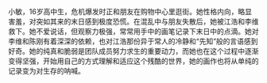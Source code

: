 小敏，16岁高中生，危机爆发时正和朋友在购物中心里逛街。她性格内向，略显害羞，对突如其来的末日感到极度恐慌。在混乱中与朋友失散后，她被江浩和李维救下。她不爱说话，但观察力极强，常常用手中的画笔记录下末日中的点滴。她对李维和陈刚有着深深的依赖，也对江浩那份异于常人的冷静和“先知”般的言语感到好奇。她的纯真和脆弱是团队成员努力求生的重要动力，而她也在这个过程中逐渐变得坚强，开始用自己的方式理解和适应这个残酷的世界，她的画作也将从单纯的记录变为对生存的呐喊。